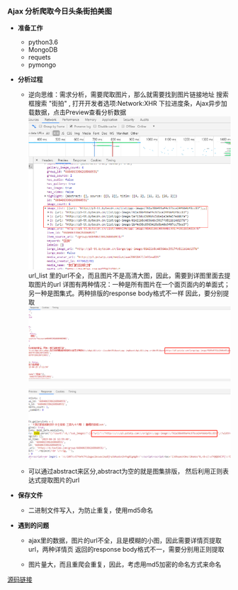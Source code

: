 ### Ajax 分析爬取今日头条街拍美图

- **准备工作**
    - python3.6
    - MongoDB 
    - requets
    - pymongo
    
- **分析过程**
    - 逆向思维：需求分析，需要爬取图片，那么就需要找到图片链接地址
      搜索框搜索 "街拍" , 打开开发者选项:Network:XHR
      下拉进度条，Ajax异步加载数据，点击Preview查看分析数据
      ![1](1.png)
      url_list 里的url不全，而且图片不是高清大图，因此，需要到详图里面去提取图片的url
      详图有两种情况：一种是所有图片在一个面页面内的单面式；另一种是图集式。两种排版的response body格式不一样
      因此，要分别提取
      ![单面排版](2.png)
      
      ![图集排版](3.png)
    
    - 可以通过abstract来区分,abstract为空的就是图集排版， 然后利用正则表达式提取图片的url
    
- **保存文件**
    - 二进制文件写入，为防止重复，使用md5命名
    
- **遇到的问题**
    - ajax里的数据，图片的url不全，且是模糊的小图，因此需要详情页提取url，两种详情页
    返回的response body格式不一，需要分别用正则提取
    
    - 图片量大，而且重爬会重复，因此，考虑用md5加密的命名方式来命名
    
[源码链接](https://github.com/huazhicai/Python3WebSpider/tree/master/jiepai)